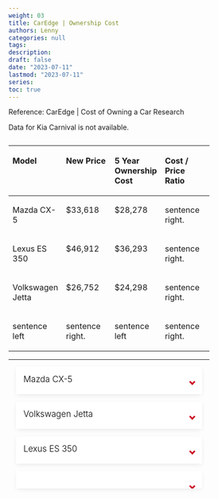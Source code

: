 ```yaml
---
weight: 03
title: CarEdge | Ownership Cost
authors: Lenny
categories: null
tags: 
description: 
draft: false
date: "2023-07-11"
lastmod: "2023-07-11"
series:
toc: true
---
```


Reference: <a href = "https://caredge.com/costs" target="_blank" rel="noopener noreferrer">CarEdge | Cost of Owning a Car Research</a>

Data for Kia Carnival is not available.

<table >
<caption style="text-align:left", align = "top"><b></b></caption>
<colgroup><col style="width: 25%" />
<col style="width: 25%" />
<col style="width: 25%" />
<col style="width: 25%" />
</colgroup>
<thead>
  <tr VALIGN=TOP style="text-align:left"  class="header">
    <th><p>Model</p></th>
    <th><p>New Price</p></th>
    <th><p>5 Year Ownership Cost</p></th>    
    <th><p>Cost / Price Ratio</p></th>
  </tr>
</thead>
<tbody VALIGN=TOP>
  <tr>
    <td><p>Mazda CX-5
    </p></td>
    <td><p>$33,618
    </p></td>
    <td><p>$28,278
    </p></td>
    <td><p>sentence right.
    </p></td>  
  </tr>
  <tr>
    <td><p>Lexus ES 350
    </p></td>
    <td><p>$46,912
    </p></td>
    <td><p>$36,293
    </p></td>
    <td><p> sentence right.
    </p></td>
  </tr>
  <tr>
    <td><p>Volkswagen Jetta
    </p></td>
    <td><p>$26,752
    </p></td>
    <td><p>$24,298
    </p></td>
    <td><p> sentence right.
    </p></td>
  </tr>
  <tr>
    <td><p>sentence left
    </p></td>
    <td><p> sentence right.
    </p></td>
    <td><p>sentence left
    </p></td>
    <td><p> sentence right.
    </p></td>
  </tr>
</tbody>
</table>


<!--more-->
---

<div id="carlist">
  <ul>
    <li>
      <input type="checkbox" checked>
      <i></i>
      <h2>Mazda CX-5</h2>
      <p>The average cost of owning a Mazda CX-5 for 5 years is $28,278. 
      <br><b>Depreciation</b>
      <br>A Mazda CX-5 will depreciate in value by &dollar;8,468 after 5 years.  When new, a typically-equipped Mazda CX-5 sells for &dollar;33,618 on average. After 5 years of depreciation, the average residual value will be &dollar;25,150. 
      <br><br><img src = "/docs/images/Screenshot 2023-07-11 141019.png"/>
      <br><br><img src = "/docs/images/Screenshot 2023-07-11 141054.png"/>
      <br>If you purchase a used Mazda CX-5 that is 2 years old, then you could save &dollar;3,073 compared to buying new, and still have a relatively new model with plenty of useful life remaining. If you plan to keep this vehicle for 3 years then your total cost of depreciation would be &dollar;5,395. 
      <br><b>Maintenance</b>
      <br>Maintenance and repair costs for a Mazda CX-5 will amount to $1,948 after 5 years. 
      <br><br><img src = "/docs/images/Screenshot 2023-07-11 141239.png"/>
      <br><br><img src = "/docs/images/Screenshot 2023-07-11 141343.png"/>
      <br><b>Fuel Econmony</b>
      <br>A Mazda CX-5 gets an average of 26 MPG, which will cost a total of &dollar;6,895 for fuel after 5 years, or about &dollar;1,379 annually. 
      <br>Reference: <a href = "https://caredge.com/mazda/cx-5" target="_blank" rel="noopener noreferrer">CarEdge | Mazda CX-5</a>
      </p>
    </li>
    <li>
      <input type="checkbox" checked>
      <i></i>
      <h2>Volkswagen Jetta</h2>
      <p>The average cost of owning a Volkswagen Jetta for 5 years is &dollar;24,298. 
      <br><b>Depreciation</b>
<br>A Volkswagen Jetta will depreciate 17% after 5 years and have a 5 year resale value of &dollar;22,274. The chart below shows the expected depreciation for the next 10 years. These results are for vehicles in good condition, averaging 12,000 miles per year. It also assumes a selling price of &dollar;26,752 when new. Enter your purchase price, expected ownership period and estimated miles driven annually. Our depreciation calculator will predict an expected resale value for the Volkswagen Jetta. If you purchase a used Volkswagen Jetta that is 2 years old, then you could save &dollar;3,809 compared to buying new, and still have a relatively new model with plenty of useful life remaining. If you plan to keep this vehicle for 3 years then your total cost of depreciation would be &dollar;669. 
      <br><br><img src = "/docs/images/Screenshot 2023-07-11 133810.png"/>
      <br><br><img src = "/docs/images/Screenshot 2023-07-11 133828.png"/>
      <br><b>Maintenance</b>
      <br>A Volkswagen Jetta will cost about &dollar;5,622 for maintenance and repairs during its first 10 years of service. This beats the industry average for popular sedan models by &dollar;1,474. There is also a 16.86% chance that a Jetta will require a major repair during that time. This is 4.64% better than similar vehicles in this segment. The chart below illustrates how these costs and repair probabilities will increase over time.
      <br><br><img src = "/docs/images/Screenshot 2023-07-11 132926.png"/>
      <br><br><img src = "/docs/images/Screenshot 2023-07-11 133145.png"/>
      <br><br><img src = "/docs/images/Screenshot 2023-07-11 133211.png"/>
      <br><b>Fuel Econmony</b>
      <br>A Volkswagen Jetta gets an average of 31 MPG, which will cost a total of &dollar;5,830 for fuel after 5 years, or about &dollar;1,166 annually. These estimates are based on recently collected national average fuel prices, assuming 12,000 miles driven per year - 55% city and 45% highway.
      <br><a href = "https://caredge.com/volkswagen/jetta" target="_blank" rel="noopener noreferrer">CarEdge | Jetta</a>
      </p>
    </li>
    <li>
      <input type="checkbox" checked>
      <i></i>
      <h2>Lexus ES 350</h2>
      <p>The average cost of owning a Lexus ES 350 for 5 years is $36,293. This total will vary per vehicle, driver and location. 
      <br><b>Depreciation</b>
      <br>An Lexus ES 350 will depreciate in value by &dollar;12,788 after 5 years. When new, a typically-equipped Lexus ES 350 sells for &dollar;46,912 on average. After 5 years of depreciation, the average residual value will be &dollar;34,124.
      <br><br><img src = "/docs/images/Screenshot 2023-07-11 135050.png"/>
      <br><br><img src = "/docs/images/Screenshot 2023-07-11 135115.png"/>
      <br>If you purchase a used Lexus ES 350 that is 2 years old, then you could save &dollar;3,284 compared to buying new, and still have a relatively new model with plenty of useful life remaining. If you plan to keep this vehicle for 3 years then your total cost of depreciation would be &dollar;9,504. 
      <br><b>Maintenance</b>
      <br>Maintenance and repair costs for a Lexus ES 350 will amount to $1,556 after 5 years.
      <br><br><img src = "/docs/images/Screenshot 2023-07-11 135432.png"/>
      <br><br><img src = "/docs/images/Screenshot 2023-07-11 135505.png"/>
      <br><b>Fuel Economy</b>
      <br>An Lexus ES 350 gets an average of 26 MPG, which will cost a total of &dollar;6,930 for fuel after 5 years, or about &dollar;1,386 annually. These estimates are based on recently collected national average fuel prices, assuming 12,000 miles driven per year - 55% city and 45% highway. 
      </p>
    </li>
    <li>
      <input type="checkbox" checked>
      <i></i>
      <h2></h2>
      <p> 
      <br><b>Depreciation</b>
      <br><br><img src = "/docs/images/"/>
      <br><br><img src = "/docs/images/"/>
      <br><b>Maintenance</b>
      <br><br><img src = "/docs/images/"/>
      <br><br><img src = "/docs/images/"/>
      <br><b>Fuel Econmony</b>
      </p>
    </li>
  </ul>
</div>


<style>

#carlist {
  max-width: auto; /*700px*/
  margin: auto;
  padding: 0 15px;
  text-align: center;
}

section.carlist {
  padding-top: 2em;
  padding-bottom: 3em;/*3*/
}

#carlist ul {
  text-align: left;
}

.transition, p, ul li i:before, ul li i:after {
  transition: all 0.3s;
}

#carlist .no-select, #carlist h2 {
  -webkit-tap-highlight-color: transparent;
  -webkit-touch-callout: none;
  user-select: none;
}

#carlist h2 {
  color: #cc071e;
  font-size: 17px; /*20*/
  line-height: 20px;/*34 it determines the height of h2*/
  text-align: left;
  padding: 15px 15px 0; /*15px 15px 0*/
  text-transform: none;
  font-weight: 300;
  display: block;
  margin: 0;
  cursor: pointer;
  transition: .2s;
}

#carlist p {
  color: #333;
  text-align: left;
  font-size: 14px;
  line-height: 1.45;
  position: relative;
  overflow: hidden;
  max-height: 5000px; /*the image size is determined by this setting*/
  will-change: max-height;
  contain: layout;
  display: inline-block;
  opacity: 1;
  transform: translate(0, 0);
  margin-top: 5px;
  margin-bottom: 15px;
  padding: 0 50px 0 15px;
  transition: .3s opacity, .6s max-height;
  hyphens: auto;
  z-index: 2;
}

#carlist ul {
  list-style: none;
  perspective: 900;
  padding: 0;
  margin: 0;
}
#carlist ul li {
  position: relative;
  overflow: hidden;
  padding: 0;
  margin: 0;
  /*padding-bottom: 4px;*/
  /*padding-top: 18px;*/
  background: #fff;
  box-shadow: 0 3px 10px -2px rgba(0,0,0,0.1);
  -webkit-tap-highlight-color: transparent;
}
#carlist ul li + li {
  margin-top: 15px;/*gap between two h2*/
}
#carlist ul li:last-of-type {
  padding-bottom: 0;
}
#carlist ul li i {
  position: absolute;
  transform: translate(-6px, 0);
  margin-top: 28px; /*28 location of the arrow*/
  right: 15px;
}
#carlist ul li i:before, ul li i:after {
  content: "";
  position: absolute;
  background-color: #cc071e;
  width: 3px;
  height: 9px;
}
#carlist ul li i:before {
  transform: translate(-2px, 0) rotate(45deg);
}
#carlist ul li i:after {
  transform: translate(2px, 0) rotate(-45deg);
}
#carlist ul li input[type=checkbox] {
  position: absolute;
  cursor: pointer;
  width: 100%;
  height: 100%;
  z-index: 1;
  opacity: 0;
  touch-action: manipulation;
}
#carlist ul li input[type=checkbox]:checked ~ h2 {
  color: #000;
}
#carlist ul li input[type=checkbox]:checked ~ p {
  /*margin-top: 0;*/
  max-height: 0;
  transition: .3s;
  opacity: 0;
  /*transform: translate(0, 50%);*/
}
#carlist ul li input[type=checkbox]:checked ~ i:before {
  transform: translate(2px, 0) rotate(45deg);
}
#carlist ul li input[type=checkbox]:checked ~ i:after {
  transform: translate(-2px, 0) rotate(-45deg);
}

* {
  box-sizing: border-box;
  margin: 0;
  padding: 0;
}

html, body {
  /*height: 100%;*/
}

a,
a:visited,
a:focus,
a:active,
a:link {
  text-decoration: none;
  outline: 0;
}

a {
  color: currentColor;
  transition: .2s ease-in-out;
}

h1, h2, h3, h4 {
  margin: .3em 0;
}

ul {
  padding: 0;
  list-style: none;
}

img {
  vertical-align: middle;
  height: auto;
  width: 100%;
}


</style>